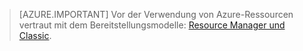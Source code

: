 > [AZURE.IMPORTANT] Vor der Verwendung von Azure-Ressourcen vertraut mit dem Bereitstellungsmodelle: [Resource Manager und Classic](../articles/resource-manager-deployment-model.md).